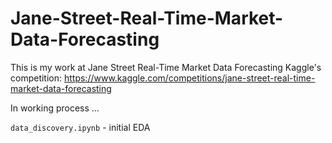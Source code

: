 # Jane-Street-Real-Time-Market-Data-Forecasting
This is my work at Jane Street Real-Time Market Data Forecasting Kaggle's competition: https://www.kaggle.com/competitions/jane-street-real-time-market-data-forecasting

In working process ...

```data_discovery.ipynb``` - initial EDA 
